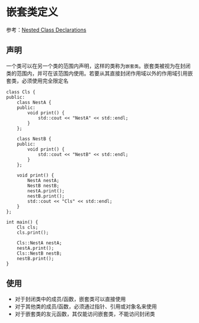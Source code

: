 
# 嵌套类定义

参考：[Nested Class Declarations](https://docs.microsoft.com/en-us/cpp/cpp/nested-class-declarations?view=vs-2019)

## 声明

一个类可以在另一个类的范围内声明，这样的类称为`嵌套类`。嵌套类被视为在封闭类的范围内，并可在该范围内使用。若要从其直接封闭作用域以外的作用域引用嵌套类，必须使用完全限定名

```
class Cls {
public:
    class NestA {
    public:
        void print() {
            std::cout << "NestA" << std::endl;
        }
    };

    class NestB {
    public:
        void print() {
            std::cout << "NestB" << std::endl;
        }
    };

    void print() {
        NestA nestA;
        NestB nestB;
        nestA.print();
        nestB.print();
        std::cout << "Cls" << std::endl;
    }
};

int main() {
    Cls cls;
    cls.print();

    Cls::NestA nestA;
    nestA.print();
    Cls::NestB nestB;
    nestB.print();
}
```

## 使用

* 对于封闭类中的成员/函数，嵌套类可以直接使用
* 对于其他类的成员/函数，必须通过指针、引用或对象名来使用
* 对于嵌套类的友元函数，其仅能访问嵌套类，不能访问封闭类
